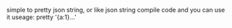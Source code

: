 simple to pretty json string, or like json string
compile code and you can use it
useage:
	pretty '{a:1}...'